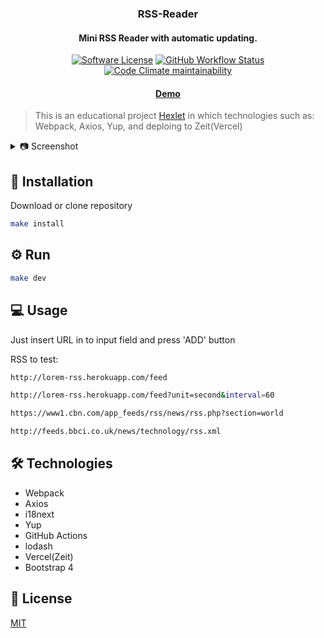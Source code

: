 
<p align="center">
  <h3 align="center">RSS-Reader</h3>
  <h4 align="center">Mini RSS Reader with automatic updating.</h4>
  <p align="center">
    <a href="/LICENSE.md"><img alt="Software License" src="https://img.shields.io/badge/license-MIT-brightgreen.svg?style=for-the-badge"></a>
    <a href="https://github.com/voitd/frontend-project-lvl3/actions?query=workflow%3A"rss-reader-ci""><img alt="GitHub Workflow Status" src="https://img.shields.io/github/workflow/status/voitd/mini-rss-reader/rss-reader-ci?style=for-the-badge"></a>
     <a href="https://api.codeclimate.com/v1/badges/694b56fbf05eab3f9a58/maintainability"> <img alt="Code Climate maintainability" src="https://img.shields.io/codeclimate/maintainability/voitd/frontend-project-lvl3?style=for-the-badge"></a>
  </p>
  <h4 align="center"><a href="https://rss-reader.voitd.now.sh"><strong>Demo</strong></a></h4>
</p>




>This is an educational project [Hexlet](https://ru.hexlet.io/pages/about?utm_source=github&utm_medium=link&utm_campaign=webpack-package) in which technologies such as: Webpack, Axios, Yup, and deploing to Zeit(Vercel)



<details>
  <summary> 📷 Screenshot</summary>
  
  <img width="820" alt="85205244-c72b8700-b322-11ea-9fac-c07182271316" src="https://user-images.githubusercontent.com/60138143/97933925-cdc01580-1d7c-11eb-8baf-11b46419939b.png">
  
</details>

 
## 💾 Installation

Download or clone repository

```bash
make install
```

## ⚙️ Run

```bash
make dev
```

## 💻 Usage

Just insert URL in to input field and press 'ADD' button

RSS to test:

```bash
http://lorem-rss.herokuapp.com/feed

http://lorem-rss.herokuapp.com/feed?unit=second&interval=60

https://www1.cbn.com/app_feeds/rss/news/rss.php?section=world

http://feeds.bbci.co.uk/news/technology/rss.xml
```

## 🛠 Technologies

- Webpack
- Axios
- i18next
- Yup
- GitHub Actions
- lodash
- Vercel(Zeit)
- Bootstrap 4

## 📄 License

[MIT](https://choosealicense.com/licenses/mit/)
